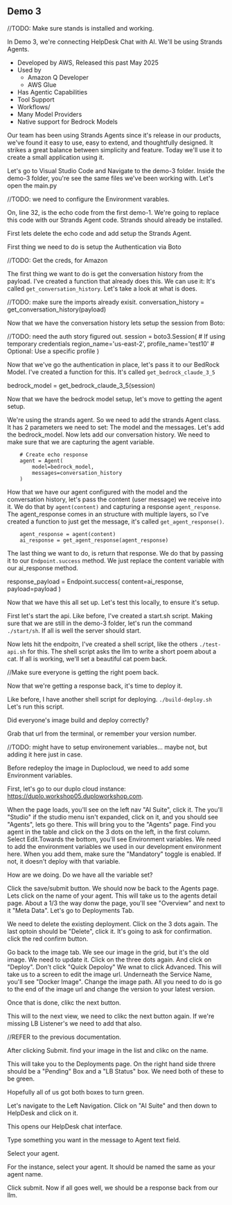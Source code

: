 ## Demo 3

//TODO: Make sure stands is installed and working.

In Demo 3, we're connecting HelpDesk Chat with AI. We'll be using Strands Agents. 
- Developed by AWS, Released this past May 2025
- Used by
    - Amazon Q Developer
    - AWS Glue
- Has Agentic Capabilities
- Tool Support
- Workflows/
- Many Model Providers
- Native support for Bedrock Models


Our team has been using Strands Agents since it's release in our products, we've found it easy to use, easy to extend, and thoughtfully designed. It strikes a great balance between simplicity and feature.  Today we'll use it to create a small application using it.

Let's go to Visual Studio Code and Navigate to the demo-3 folder. Inside the demo-3 folder, you're see the same files we've been working with. Let's open the main.py

//TODO: we need to configure the Environment varables.

On, line 32, is the echo code from the first demo-1. We're going to replace this code with our Strands Agent code. Strands should already be installed.

First lets delete the echo code and add setup the Strands Agent.

First thing we need to do is setup the Authentication via Boto

//TODO: Get the creds, for Amazon

The first thing we want to do is get the conversation history from the payload. I've created a function that already does this. We can use it: It's called `get_conversation_history`. Let's take a look at what is does.

//TODO: make sure the imports already exisit.
conversation_history = get_conversation_history(payload)

Now that we have the conversation history lets setup the session from Boto:

//TODO: need the auth story figured out.
        session = boto3.Session( # If using temporary credentials
            region_name='us-east-2',
            profile_name='test10'  # Optional: Use a specific profile
        )

Now that we've go the authentication in place, let's pass it to our BedRock Model. I've created a function for this. It's called `get_bedrock_claude_3_5`

bedrock_model = get_bedrock_claude_3_5(session)

Now that we have the bedrock model setup, let's move to getting the agent setup.

We're using the strands agent. So we need to add the strands Agent class. It has 2 parameters we need to set:
The model and the messages. Let's add the bedrock_model. Now lets add our conversation history. We need to make sure that we are capturing the agent variable.

        # Create echo response
        agent = Agent(
            model=bedrock_model,
            messages=conversation_history
        )

How that we have our agent configured with the model and the conversation history, let's pass the content (user message) we receive into it. We do that by `agent(content)` and capturing a response `agent_response`. The agent_response comes in an structure with multiple layers, so I've created a function to just get the message, it's called `get_agent_response()`.

        agent_response = agent(content)
        ai_response = get_agent_response(agent_response)

The last thing we want to do, is return that response. We do that by passing it to our `Endpoint.success` method. We just replace the content variable with our ai_response method.


response_payload = Endpoint.success(
    content=ai_response,
    payload=payload
)

Now that we have this all set up. Let's test this locally, to ensure it's setup.

First let's start the api. Like before, I've created a start.sh script. Making sure that we are still in the demo-3 folder, let's run the command `./start/sh`. If all is well the server should start.

Now lets hit the endpoitn, I've created a shell script, like the others `./test-api.sh` for this. The shell script asks the llm to write a short poem about a cat. If all is working, we'll set a beautiful cat poem back.

//Make sure everyone is getting the right poem back.

Now that we're getting a response back, it's time to deploy it.

Like before, I have another shell script for deploying. `./build-deploy.sh` Let's run this script. 

Did everyone's image build and deploy correctly?

Grab that url from the terminal, or remember your version number.

//TODO: might have to setup environement variables... maybe not, but adding it here just in case.

Before redeploy the image in Duplocloud, we need to add some Environment variables.

First, let's go to our duplo cloud instance: https://duplo.workshop05.duploworkshop.com.

When the page loads, you'll see on the left nav "AI Suite", click it. The you'll "Studio" if the studio menu isn't expanded, click on it, and you should see "Agents", lets go there. This will bring you to the "Agents" page. Find you agent in the table and click on the 3 dots on the left, in the first column. Select Edit.Towards the bottom, you'll see Environment variables. We need to add the environment variables we used in our development environment here. When you add them, make sure the "Mandatory" toggle is enabled. If not, it doesn't deploy with that variable.

How are we doing. Do we have all the variable set?

Click the save/submit button. We should now be back to the Agents page. Lets click on the name of your agent. This will take us to the agents detail page. About a 1/3 the way donw the page, you'll see "Overview" and next to it "Meta Data". Let's go to Deployments Tab.

We need to delete the existing deployment. Click on the 3 dots again. The last optoin should be "Delete", click it. It's going to ask for confirmation. click the red confirm button.

Go back to the image tab. We see our image in the grid, but it's the old image. We need to update it. Click on the three dots again. And click on "Deploy". Don't click "Quick Depoloy" We wnat to click Advanced. This will take us to a screen to edit the image url. Underneath the Service Name, you'll see "Docker Image". Change the image path. All you need to do is go to the end of the image url and change the version to your latest version. 

Once that is done, clikc the next button. 

This will to the next view, we need to clikc the next button again. If we're missing LB Listener's we need to add that also.

//REFER to the previous documentation.

After clicking Submit. find your image in the list and clikc on the name.

This will take you to the Deployments page. On the right hand side threre should be a "Pending" Box and a "LB Status" box. We need both of these to be green.

Hopefully all of us got both boxes to turn green.

Let's navigate to the Left Navigation. Click on "AI Suite" and then down to HelpDesk and click on it.

This opens our HelpDesk chat interface.

Type something you want in the message to Agent text field.

Select your agent.

For the instance, select your agent. It should be named the same as your agent name.

Click submit. Now if all goes well, we should be a response back from our llm.

